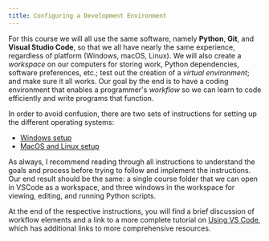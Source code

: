 ```yaml
---
title: Configuring a Development Environment
---
```


For this course we will all use the same software, namely **Python**,
**Git**, and **Visual Studio Code**, so that we all have nearly the same
experience, regardless of platform (Windows, macOS, Linux). We will also
create a *workspace* on our computers for storing work, Python dependencies,
software preferences, etc.; test out the creation of a *virtual environment*;
and make sure it all works. Our goal by the end is to have a coding environment
that enables a programmer's *workflow* so we can learn to code efficiently
and write programs that function.

In order to avoid confusion, there are two sets of instructions for setting
up the different operating systems:
- [Windows setup](environment-setup_maclinux.html)
- [MacOS and Linux setup](environment-setup_win.html)

As always, I recommend reading through all instructions to understand the
goals and process before trying to follow and implement the instructions. Our
end result should be the same: a single course folder that we can open
in VSCode as a workspace, and three windows in the workspace for viewing,
editing, and running Python scripts.

At the end of the respective instructions, you will find a brief discussion of
workflow elements and a link to a more complete tutorial on
[Using VS Code](using-vscode.html), which has additional links to more
comprehensive resources.

[python]: https://www.python.org/
[vscode]: https://code.visualstudio.com/
[git]: https://git-scm.com/
[pytest]: https://pytest.org/
